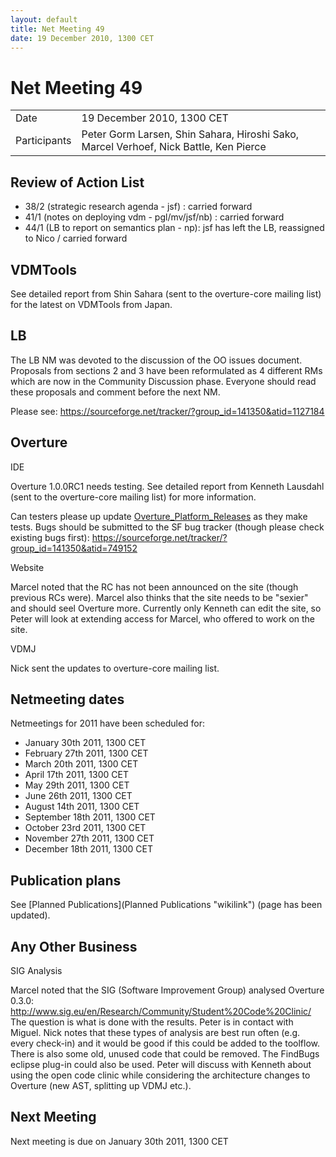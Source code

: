 ```yaml
---
layout: default
title: Net Meeting 49
date: 19 December 2010, 1300 CET
---
```


<script src="http://code.jquery.com/jquery-1.11.1.min.js">
</script>
<script src="/javascripts/edit.js"></script>
<script>setEditButonNm();</script>

# Net Meeting 49

|||
|---|---|
| Date | 19 December 2010, 1300 CET |
| Participants | Peter Gorm Larsen, Shin Sahara, Hiroshi Sako, Marcel Verhoef, Nick Battle,  Ken Pierce |

Review of Action List
---------------------

-   38/2 (strategic research agenda - jsf) : carried forward
-   41/1 (notes on deploying vdm - pgl/mv/jsf/nb) : carried forward
-   44/1 (LB to report on semantics plan - np): jsf has left the LB,
    reassigned to Nico / carried forward

VDMTools
--------

See detailed report from Shin Sahara (sent to the overture-core mailing
list) for the latest on VDMTools from Japan.

LB
--

The LB NM was devoted to the discussion of the OO issues document.
Proposals from sections 2 and 3 have been reformulated as 4 different
RMs which are now in the Community Discussion phase. Everyone should
read these proposals and comment before the next NM.

Please see:
<https://sourceforge.net/tracker/?group_id=141350&atid=1127184>

Overture
--------

IDE

Overture 1.0.0RC1 needs testing. See detailed report from Kenneth
Lausdahl (sent to the overture-core mailing list) for more information.

Can testers please up update
[Overture\_Platform\_Releases](Overture_Platform_Releases "wikilink") as
they make tests. Bugs should be submitted to the SF bug tracker (though
please check existing bugs first):
<https://sourceforge.net/tracker/?group_id=141350&atid=749152>

Website

Marcel noted that the RC has not been announced on the site (though
previous RCs were). Marcel also thinks that the site needs to be
"sexier" and should seel Overture more. Currently only Kenneth can edit
the site, so Peter will look at extending access for Marcel, who offered
to work on the site.

VDMJ

Nick sent the updates to overture-core mailing list.

Netmeeting dates
----------------

Netmeetings for 2011 have been scheduled for:

-   January 30th 2011, 1300 CET
-   February 27th 2011, 1300 CET
-   March 20th 2011, 1300 CET
-   April 17th 2011, 1300 CET
-   May 29th 2011, 1300 CET
-   June 26th 2011, 1300 CET
-   August 14th 2011, 1300 CET
-   September 18th 2011, 1300 CET
-   October 23rd 2011, 1300 CET
-   November 27th 2011, 1300 CET
-   December 18th 2011, 1300 CET

Publication plans
-----------------

See [Planned Publications](Planned Publications "wikilink") (page has
been updated).

Any Other Business
------------------

SIG Analysis

Marcel noted that the SIG (Software Improvement Group) analysed Overture
0.3.0:
<http://www.sig.eu/en/Research/Community/Student%20Code%20Clinic/> The
question is what is done with the results. Peter is in contact with
Miguel. Nick notes that these types of analysis are best run often (e.g.
every check-in) and it would be good if this could be added to the
toolflow. There is also some old, unused code that could be removed. The
FindBugs eclipse plug-in could also be used. Peter will discuss with
Kenneth about using the open code clinic while considering the
architecture changes to Overture (new AST, splitting up VDMJ etc.).

Next Meeting
------------

Next meeting is due on January 30th 2011, 1300 CET

   <div id="edit_page_div"></div>